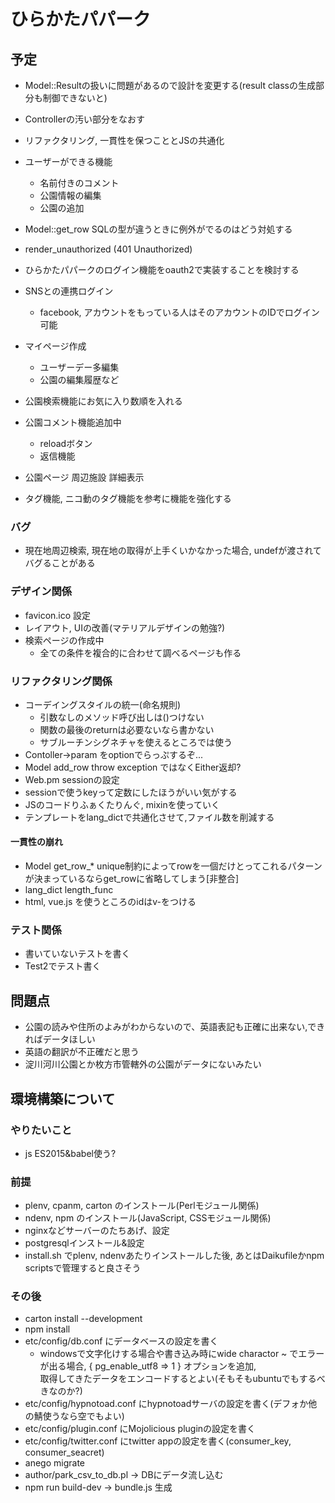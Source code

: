 # ひらかたパパーク

## 予定

  * Model::Resultの扱いに問題があるので設計を変更する(result classの生成部分も制御できないと)
  * Controllerの汚い部分をなおす

  * リファクタリング, 一貫性を保つこととJSの共通化

* ユーザーができる機能
  * 名前付きのコメント
  * 公園情報の編集
  * 公園の追加
* Model::get_row SQLの型が違うときに例外がでるのはどう対処する
* render_unauthorized (401 Unauthorized)
* ひらかたパパークのログイン機能をoauth2で実装することを検討する
* SNSとの連携ログイン
  * facebook, アカウントをもっている人はそのアカウントのIDでログイン可能
* マイページ作成
  * ユーザーデー多編集
  * 公園の編集履歴など
* 公園検索機能にお気に入り数順を入れる
* 公園コメント機能追加中
  - reloadボタン
  - 返信機能
* 公園ページ 周辺施設 詳細表示
* タグ機能, ニコ動のタグ機能を参考に機能を強化する

### バグ
* 現在地周辺検索, 現在地の取得が上手くいかなかった場合, undefが渡されてバグることがある

### デザイン関係
* favicon.ico 設定
* レイアウト, UIの改善(マテリアルデザインの勉強?)
* 検索ページの作成中
  * 全ての条件を複合的に合わせて調べるページも作る

### リファクタリング関係
* コーデイングスタイルの統一(命名規則)
  * 引数なしのメソッド呼び出しは()つけない
  * 関数の最後のreturnは必要ないなら書かない
  * サブルーチンシグネチャを使えるところでは使う
* Contoller->param をoptionでらっぷするぞ...
* Model add_row throw exception ではなくEither返却?
* Web.pm sessionの設定
* sessionで使うkeyって定数にしたほうがいい気がする
* JSのコードりふぁくたりんぐ, mixinを使っていく
* テンプレートをlang_dictで共通化させて,ファイル数を削減する

#### 一貫性の崩れ
* Model get_row_* unique制約によってrowを一個だけとってこれるパターンが決まっているならget_rowに省略してしまう[非整合]
* lang_dict length_func
* html, vue.js を使うところのidはv-をつける

### テスト関係
* 書いていないテストを書く
* Test2でテスト書く

## 問題点
* 公園の読みや住所のよみがわからないので、英語表記も正確に出来ない,できればデータほしい
* 英語の翻訳が不正確だと思う
* 淀川河川公園とか枚方市管轄外の公園がデータにないみたい

## 環境構築について

### やりたいこと
* js ES2015&babel使う?

### 前提
* plenv, cpanm, carton のインストール(Perlモジュール関係)
* ndenv, npm のインストール(JavaScript, CSSモジュール関係)
* nginxなどサーバーのたちあげ、設定
* postgresqlインストール&設定
* install.sh でplenv, ndenvあたりインストールした後, あとはDaikufileかnpm scriptsで管理すると良さそう

### その後
* carton install --development
* npm install
* etc/config/db.conf にデータベースの設定を書く
  * windowsで文字化けする場合や書き込み時にwide charactor ~ でエラーが出る場合, { pg_enable_utf8 => 1 } オプションを追加,  
    取得してきたデータをエンコードするとよい(そもそもubuntuでもするべきなのか?)
* etc/config/hypnotoad.conf にhypnotoadサーバの設定を書く(デフォか他の鯖使うなら空でもよい)
* etc/config/plugin.conf にMojolicious pluginの設定を書く
* etc/config/twitter.conf にtwitter appの設定を書く(consumer_key, consumer_seacret)
* anego migrate
* author/park_csv_to_db.pl -> DBにデータ流し込む
* npm run build-dev -> bundle.js 生成

